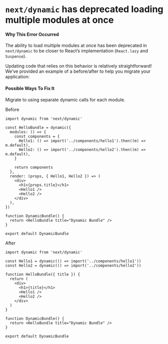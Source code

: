 `next/dynamic` has deprecated loading multiple modules at once
==============================================================

#### Why This Error Occurred

The ability to load multiple modules at once has been deprecated in `next/dynamic` to be closer to React’s implementation (`React.lazy` and `Suspense`).

Updating code that relies on this behavior is relatively straightforward! We’ve provided an example of a before/after to help you migrate your application:

#### Possible Ways To Fix It

Migrate to using separate dynamic calls for each module.

Before

    import dynamic from 'next/dynamic'

    const HelloBundle = dynamic({
      modules: () => {
        const components = {
          Hello1: () => import('../components/hello1').then((m) => m.default),
          Hello2: () => import('../components/hello2').then((m) => m.default),
        }

        return components
      },
      render: (props, { Hello1, Hello2 }) => (
        <div>
          <h1>{props.title}</h1>
          <Hello1 />
          <Hello2 />
        </div>
      ),
    })

    function DynamicBundle() {
      return <HelloBundle title="Dynamic Bundle" />
    }

    export default DynamicBundle

After

    import dynamic from 'next/dynamic'

    const Hello1 = dynamic(() => import('../components/hello1'))
    const Hello2 = dynamic(() => import('../components/hello2'))

    function HelloBundle({ title }) {
      return (
        <div>
          <h1>{title}</h1>
          <Hello1 />
          <Hello2 />
        </div>
      )
    }

    function DynamicBundle() {
      return <HelloBundle title="Dynamic Bundle" />
    }

    export default DynamicBundle
